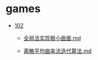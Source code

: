 # games
- [102](docs\games\102\README.md)

  - [全局法实现极小曲面.md](docs\games\102\全局法实现极小曲面.md)

  - [离散平均曲率流迭代算法.md](docs\games\102\离散平均曲率流迭代算法.md)

